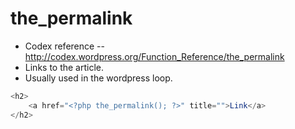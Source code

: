 # the_permalink
- Codex reference -- http://codex.wordpress.org/Function_Reference/the_permalink
- Links to the article.
- Usually used in the wordpress loop.

```php
<h2>
    <a href="<?php the_permalink(); ?>" title="">Link</a>
</h2>
```